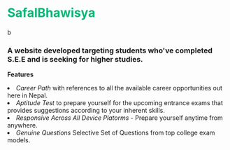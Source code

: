 <h1 style = "color:#02b875;">SafalBhawisya </h1>
b
<h3>A website developed targeting students who've completed S.E.E and is seeking for higher studies. </h3>

<b> Features </b>

<li><i>Career Path</i> with references to all the available career opportunities out here in Nepal.</li>
<li><i>Aptitude Test</i> to prepare yourself for the upcoming entrance exams that provides suggestions according to your inherent skills.</li>
<li><i>Responsive Across All Device Platorms</i> - Prepare yourself anytime from anywhere. </li>
<li><i>Genuine Questions</i> Selective Set of Questions from top college exam models.</li>
